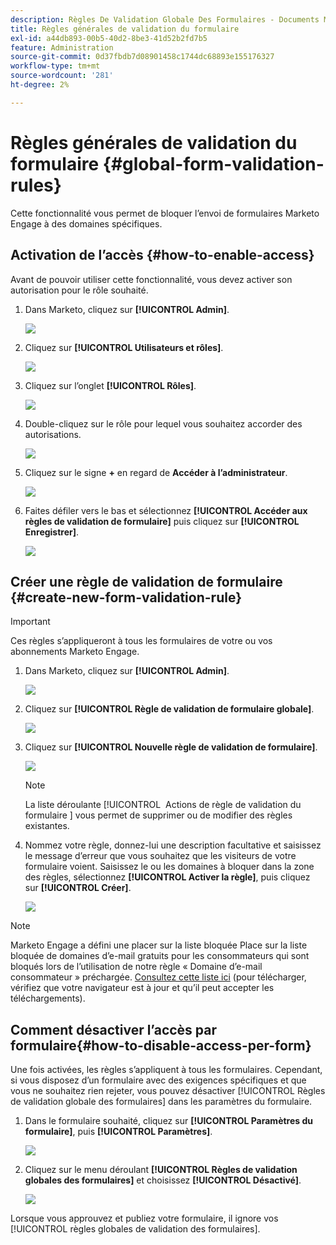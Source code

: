 ```yaml
---
description: Règles De Validation Globale Des Formulaires - Documents Marketo - Documentation Du Produit
title: Règles générales de validation du formulaire
exl-id: a44db893-00b5-40d2-8be3-41d52b2fd7b5
feature: Administration
source-git-commit: 0d37fbdb7d08901458c1744dc68893e155176327
workflow-type: tm+mt
source-wordcount: '281'
ht-degree: 2%

---
```


# Règles générales de validation du formulaire {#global-form-validation-rules}

Cette fonctionnalité vous permet de bloquer l’envoi de formulaires Marketo Engage à des domaines spécifiques.

## Activation de l’accès {#how-to-enable-access}

Avant de pouvoir utiliser cette fonctionnalité, vous devez activer son autorisation pour le rôle souhaité.

1. Dans Marketo, cliquez sur **[!UICONTROL Admin]**.

   ![](assets/global-form-validation-rules-1.png)

1. Cliquez sur **[!UICONTROL Utilisateurs et rôles]**.

   ![](assets/global-form-validation-rules-2.png)

1. Cliquez sur l’onglet **[!UICONTROL Rôles]**.

   ![](assets/global-form-validation-rules-3.png)

1. Double-cliquez sur le rôle pour lequel vous souhaitez accorder des autorisations.

   ![](assets/global-form-validation-rules-4.png)

1. Cliquez sur le signe **+** en regard de **Accéder à l’administrateur**.

   ![](assets/global-form-validation-rules-5.png)

1. Faites défiler vers le bas et sélectionnez **[!UICONTROL Accéder aux règles de validation de formulaire]** puis cliquez sur **[!UICONTROL Enregistrer]**.

   ![](assets/global-form-validation-rules-6.png)

## Créer une règle de validation de formulaire {#create-new-form-validation-rule}

>[!IMPORTANT]
>
>Ces règles s’appliqueront à tous les formulaires de votre ou vos abonnements Marketo Engage.

1. Dans Marketo, cliquez sur **[!UICONTROL Admin]**.

   ![](assets/global-form-validation-rules-7.png)

1. Cliquez sur **[!UICONTROL Règle de validation de formulaire globale]**.

   ![](assets/global-form-validation-rules-8.png)

1. Cliquez sur **[!UICONTROL Nouvelle règle de validation de formulaire]**.

   ![](assets/global-form-validation-rules-9.png)

   >[!NOTE]
   >
   >La liste déroulante [!UICONTROL &#x200B; Actions de règle de validation du formulaire &#x200B;] vous permet de supprimer ou de modifier des règles existantes.

1. Nommez votre règle, donnez-lui une description facultative et saisissez le message d’erreur que vous souhaitez que les visiteurs de votre formulaire voient. Saisissez le ou les domaines à bloquer dans la zone des règles, sélectionnez **[!UICONTROL Activer la règle]**, puis cliquez sur **[!UICONTROL Créer]**.

   ![](assets/global-form-validation-rules-10.png)

>[!NOTE]
>
>Marketo Engage a défini une placer sur la liste bloquée Place sur la liste bloquée de domaines d’e-mail gratuits pour les consommateurs qui sont bloqués lors de l’utilisation de notre règle « Domaine d’e-mail consommateur » préchargée. [Consultez cette liste ici](/help/marketo/product-docs/administration/settings/assets/freemaildomains.csv) (pour télécharger, vérifiez que votre navigateur est à jour et qu’il peut accepter les téléchargements).

## Comment désactiver l’accès par formulaire{#how-to-disable-access-per-form}

Une fois activées, les règles s’appliquent à tous les formulaires. Cependant, si vous disposez d’un formulaire avec des exigences spécifiques et que vous ne souhaitez rien rejeter, vous pouvez désactiver [!UICONTROL Règles de validation globale des formulaires] dans les paramètres du formulaire.

1. Dans le formulaire souhaité, cliquez sur **[!UICONTROL Paramètres du formulaire]**, puis **[!UICONTROL Paramètres]**.

   ![](assets/global-form-validation-rules-11.png)

1. Cliquez sur le menu déroulant **[!UICONTROL Règles de validation globales des formulaires]** et choisissez **[!UICONTROL Désactivé]**.

   ![](assets/global-form-validation-rules-12.png)

Lorsque vous approuvez et publiez votre formulaire, il ignore vos [!UICONTROL règles globales de validation des formulaires].
